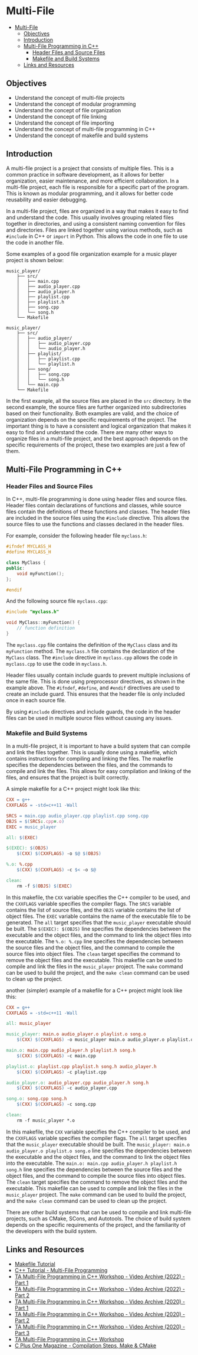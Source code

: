 # Multi-File

- [Multi-File](#multi-file)
  - [Objectives](#objectives)
  - [Introduction](#introduction)
  - [Multi-File Programming in C++](#multi-file-programming-in-c)
    - [Header Files and Source Files](#header-files-and-source-files)
    - [Makefile and Build Systems](#makefile-and-build-systems)
  - [Links and Resources](#links-and-resources)

## Objectives

- Understand the concept of multi-file projects
- Understand the concept of modular programming
- Understand the concept of file organization
- Understand the concept of file linking
- Understand the concept of file importing
- Understand the concept of multi-file programming in C++
- Understand the concept of makefile and build systems

## Introduction

A multi-file project is a project that consists of multiple files. This is a common practice in software development, as it allows for better organization, easier maintenance, and more efficient collaboration. In a multi-file project, each file is responsible for a specific part of the program. This is known as modular programming, and it allows for better code reusability and easier debugging.

In a multi-file project, files are organized in a way that makes it easy to find and understand the code. This usually involves grouping related files together in directories, and using a consistent naming convention for files and directories. Files are linked together using various methods, such as `#include` in C++ or `import` in Python. This allows the code in one file to use the code in another file.

Some examples of a good file organization example for a music player project is shown below:

```plaintext
music_player/
    ├── src/
    │   ├── main.cpp
    │   ├── audio_player.cpp
    │   ├── audio_player.h
    │   ├── playlist.cpp
    │   ├── playlist.h
    │   ├── song.cpp
    │   └── song.h
    └── Makefile
```

```plaintext
music_player/
    ├── src/
    │   ├── audio_player/
    │   │   ├── audio_player.cpp
    │   │   └── audio_player.h
    │   ├── playlist/
    │   │   ├── playlist.cpp
    │   │   └── playlist.h
    │   ├── song/
    │   │   ├── song.cpp
    │   │   └── song.h
    │   └── main.cpp
    └── Makefile
```

In the first example, all the source files are placed in the `src` directory. In the second example, the source files are further organized into subdirectories based on their functionality. Both examples are valid, and the choice of organization depends on the specific requirements of the project. The important thing is to have a consistent and logical organization that makes it easy to find and understand the code. There are many other ways to organize files in a multi-file project, and the best approach depends on the specific requirements of the project, these two examples are just a few of them.

## Multi-File Programming in C++

### Header Files and Source Files

In C++, multi-file programming is done using header files and source files. Header files contain declarations of functions and classes, while source files contain the definitions of these functions and classes. The header files are included in the source files using the `#include` directive. This allows the source files to use the functions and classes declared in the header files.

For example, consider the following header file `myclass.h`:

```cpp
#ifndef MYCLASS_H
#define MYCLASS_H

class MyClass {
public:
    void myFunction();
};

#endif
```

And the following source file `myclass.cpp`:

```cpp
#include "myclass.h"

void MyClass::myFunction() {
    // function definition
}
```

The `myclass.cpp` file contains the definition of the `MyClass` class and its `myFunction` method. The `myclass.h` file contains the declaration of the `MyClass` class. The `#include` directive in `myclass.cpp` allows the code in `myclass.cpp` to use the code in `myclass.h`.

Header files usually contain include guards to prevent multiple inclusions of the same file. This is done using preprocessor directives, as shown in the example above. The `#ifndef`, `#define`, and `#endif` directives are used to create an include guard. This ensures that the header file is only included once in each source file.

By using `#include` directives and include guards, the code in the header files can be used in multiple source files without causing any issues.

### Makefile and Build Systems

In a multi-file project, it is important to have a build system that can compile and link the files together. This is usually done using a makefile, which contains instructions for compiling and linking the files. The makefile specifies the dependencies between the files, and the commands to compile and link the files. This allows for easy compilation and linking of the files, and ensures that the project is built correctly.

A simple makefile for a C++ project might look like this:

```makefile
CXX = g++
CXXFLAGS = -std=c++11 -Wall

SRCS = main.cpp audio_player.cpp playlist.cpp song.cpp
OBJS = $(SRCS:.cpp=.o)
EXEC = music_player

all: $(EXEC)

$(EXEC): $(OBJS)
    $(CXX) $(CXXFLAGS) -o $@ $(OBJS)

%.o: %.cpp
    $(CXX) $(CXXFLAGS) -c $< -o $@

clean:
    rm -f $(OBJS) $(EXEC)
```

In this makefile, the `CXX` variable specifies the C++ compiler to be used, and the `CXXFLAGS` variable specifies the compiler flags. The `SRCS` variable contains the list of source files, and the `OBJS` variable contains the list of object files. The `EXEC` variable contains the name of the executable file to be generated. The `all` target specifies that the `music_player` executable should be built. The `$(EXEC): $(OBJS)` line specifies the dependencies between the executable and the object files, and the command to link the object files into the executable. The `%.o: %.cpp` line specifies the dependencies between the source files and the object files, and the command to compile the source files into object files. The `clean` target specifies the command to remove the object files and the executable. This makefile can be used to compile and link the files in the `music_player` project. The `make` command can be used to build the project, and the `make clean` command can be used to clean up the project.

another (simpler) example of a makefile for a C++ project might look like this:

```makefile
CXX = g++
CXXFLAGS = -std=c++11 -Wall

all: music_player

music_player: main.o audio_player.o playlist.o song.o
    $(CXX) $(CXXFLAGS) -o music_player main.o audio_player.o playlist.o song.o

main.o: main.cpp audio_player.h playlist.h song.h
    $(CXX) $(CXXFLAGS) -c main.cpp

playlist.o: playlist.cpp playlist.h song.h audio_player.h
    $(CXX) $(CXXFLAGS) -c playlist.cpp

audio_player.o: audio_player.cpp audio_player.h song.h
    $(CXX) $(CXXFLAGS) -c audio_player.cpp

song.o: song.cpp song.h
    $(CXX) $(CXXFLAGS) -c song.cpp

clean:
    rm -f music_player *.o
```

In this makefile, the `CXX` variable specifies the C++ compiler to be used, and the `CXXFLAGS` variable specifies the compiler flags. The `all` target specifies that the `music_player` executable should be built. The `music_player: main.o audio_player.o playlist.o song.o` line specifies the dependencies between the executable and the object files, and the command to link the object files into the executable. The `main.o: main.cpp audio_player.h playlist.h song.h` line specifies the dependencies between the source files and the object files, and the command to compile the source files into object files. The `clean` target specifies the command to remove the object files and the executable. This makefile can be used to compile and link the files in the `music_player` project. The `make` command can be used to build the project, and the `make clean` command can be used to clean up the project.

There are other build systems that can be used to compile and link multi-file projects, such as CMake, SCons, and Autotools. The choice of build system depends on the specific requirements of the project, and the familiarity of the developers with the build system.

## Links and Resources

- [Makefile Tutorial](https://makefiletutorial.com/)
- [C++ Tutorial - Multi-File Programming](https://www.youtube.com/watch?v=9OvKEkGmvos)
- [TA Multi-File Programming in C++ Workshop - Video Archive (2022) - Part 1](https://www.aparat.com/v/9Ocok)
- [TA Multi-File Programming in C++ Workshop - Video Archive (2022) - Part 2](https://www.aparat.com/v/1b5yE)
- [TA Multi-File Programming in C++ Workshop - Video Archive (2020) - Part 1](https://www.aparat.com/v/tCL2M)
- [TA Multi-File Programming in C++ Workshop - Video Archive (2020) - Part 2](https://www.aparat.com/v/WK8Sj)
- [TA Multi-File Programming in C++ Workshop - Video Archive (2020) - Part 3](https://www.aparat.com/v/GlIL5)
- [TA Multi-File Programming in C++ Workshop](./Assets/Multi-File%20Projects%20Makefile.pdf)
- [C Plus One Magazine - Compilation Steps, Make & CMake](./Assets/Compilation%20Steps,%20Make%20&%20CMake.pdf)
